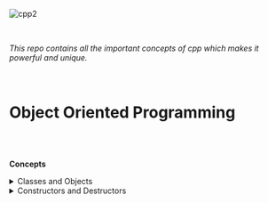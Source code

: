 ![cpp2](https://user-images.githubusercontent.com/83531337/160971771-8d8c2451-acfe-4313-8d61-bb802c1423a4.png)


<br>

 *This repo contains all the important concepts of cpp which makes it powerful and unique.*<br><br><br>
 
 
 
 # Object Oriented Programming
 
 <br><br>
 
 **Concepts**
 
 

<details>
           <summary>Classes and Objects</summary>
               <br>Objects memory allocation & using Arrays in Classes<br>
               Static Data member and Methods<br>
               Array of Objects and Passing Objects as function Arguments<br>
               Friend Functions<br>
               Friend Classes and Member Friend Functions<br>
</details>
    
    
<details>
           <summary>Constructors and Destructors</summary>
           <p>Default Constructors</p>
           <p>Parameterized Constructors</p>
           <p>Copy Constructors</p>
           <p>Constructors Overloading</p>
           <p>Constructors with default arguments</p>
           <p>Dynamic Initialization of Objects using Constructors</p>
           <p>Destructors</p>
</details>
   
 
 
 
 
 
 

